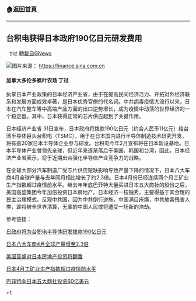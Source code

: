 ###  [:house:返回首頁](https://github.com/ourhimalayas/txt)
---

## 台积电获得日本政府190亿日元研发费用
` 丁过` [轉載自GNews](https://gnews.org/zh-hans/1286250/)

![]()![](https://gnews-media-offload.s3.amazonaws.com/wp-content/uploads/2021/05/31150504/F5569CC8-789A-465A-B325-69B1B0318AB6_4_5005_c.jpeg)图片来源： https://finance.sina.com.cn
#### 加拿大多伦多枫叶农场 丁过 

执掌日本产业政策的日本经济产业省，由于在提高民间经济活力、开拓对外经济联系和发展方面成效卓著，是日本优秀官僚的代名词。中共病毒疫情大流行以来，日本在汽车整车等中高端产品方面的出口逆势增长，成为疫情中动荡的世界经济的一个稳定器，其中，日本获得正常的芯片供应起到了关键作用。

日本经济产业省 31日宣布，日本政府将拨款190亿日元（约合人民币11亿元）给台湾半导体巨头台积电（TSMC），用于在日本国内进行半导体制造技术研究开发，将有逾20家日本半导体企业参与研发。台积电今年2月宣布将在日本新设基地。日本半导体产业曾领先全球，但近年来逐渐落后于美国、韩国和台湾，因此，日本经济产业省表示，将于近期出台强化半导体产业竞争力的战略。

在全球大部分汽车制造厂受芯片供应短缺影响导致产量下降的情况下，日本八大车商4月全球产量与去年同月相比增长了约2.3倍。日本4月份已经连续两个月工矿业生产指数超过疫情前水平。继去年年底巴菲特大量买进日本五大商社的股份之后，美国高盛集团今年加倍投资日本房地产。日本经济一枝独秀，主要得益于其合理的民主治理模式。反观中共国，因为中共倒行逆施，中国满目疮痍，中共放毒残害人类，即将被全世界清算，无辜的中国人民或将遭受一场新的浩劫。

参考链接：

[日政府将为台积电半导体研发拨款190亿日元](https://china.kyodonews.net/news/2021/05/4a931e84ccbd-190.html)

[日本八大车商4月全球产量增至2.3倍](https://china.kyodonews.net/news/2021/05/623b70b01b77-423.html)

[美国高盛对日本房地产投资将翻番](https://cn.nikkei.com/industry/propertiesconstruction/44912-2021-05-31-11-18-43.html)

[日本4月工矿业生产指数超过疫情前水平](https://china.kyodonews.net/news/2021/05/151e3a419b90-4.html)

[巴菲特向日本五大商社投资60亿美元](https://www.ftchinese.com/story/001089196?archive)



+1
